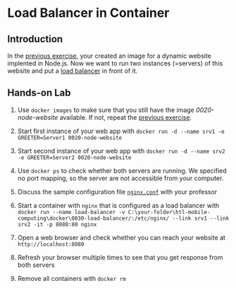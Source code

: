 # Load Balancer in Container

## Introduction

In the [previous exercise](../0020-node-website), your created an image for a dynamic website implented in Node.js. Now we want to run two instances (=servers) of this website and put a [load balancer](https://en.wikipedia.org/wiki/Load_balancing_(computing)) in front of it.

## Hands-on Lab

1. Use `docker images` to make sure that you still have the image *0020-node-website* available. If not, repeat the [previous exercise](../0020-node-website).

1. Start first instance of your web app with `docker run -d --name srv1 -e GREETER=Server1 0020-node-website`

1. Start second instance of your web app with `docker run -d --name srv2 -e GREETER=Server2 0020-node-website`

1. Use `docker ps` to check whether both servers are running. We specified no port mapping, so the server are not accessible from your computer.

1. Discuss the sample configuration file [`nginx.conf`](nginx.conf) with your professor

1. Start a container with `nginx` that is configured as a load balancer with `docker run --name load-balancer -v C:\your-folder\htl-mobile-computing\docker\0030-load-balancer/:/etc/nginx/ --link srv1 --link srv2 -it -p 8080:80 nginx`

1. Open a web browser and check whether you can reach your website at `http://localhost:8080`

1. Refresh your browser multiple times to see that you get response from both servers

1. Remove all containers with `docker rm`
